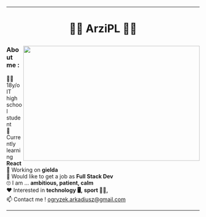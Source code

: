 ***
# <p align="center">🐱‍👤 ArziPL 🐱‍👤</p>

<img width="460" align="right" height="300" src="https://github-readme-stats.vercel.app/api/top-langs/?username=arzipl&theme=highcontrast"/>


### About me :  
:raising_hand_man: 18y/o IT high school student  
:book: Currently learning **React**  
:wrench: Working on **gielda**  
:running: Would like to get a job as  **Full Stack Dev**  
:roll_eyes: I am ... **ambitious, patient, calm**  
:heart: Interested in **technology :desktop_computer:,** **sport :weight_lifting_man:,**  
:mailbox: Contact me ! ogryzek.arkadiusz@gmail.com  
<!-- :pencil: My CodeForces profile :) https://codeforces.com/profile/ArZi -->
***

